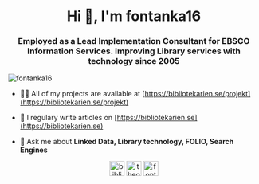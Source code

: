 <h1 align="center">Hi 👋, I'm fontanka16</h1>
<h3 align="center">Employed as a Lead Implementation Consultant for EBSCO Information Services. Improving Library services with technology since 2005</h3>

<p align="left"> <img src="https://komarev.com/ghpvc/?username=fontanka16" alt="fontanka16" /> </p>

- 👨‍💻 All of my projects are available at [https://bibliotekarien.se/projekt](https://bibliotekarien.se/projekt)

- 📝 I regulary write articles on [https://bibliotekarien.se](https://bibliotekarien.se)

- 💬 Ask me about **Linked Data, Library technology, FOLIO, Search Engines**


<p align="center">
<a href="https://twitter.com/bibliotekariens" target="blank"><img align="center" src="https://cdn.jsdelivr.net/npm/simple-icons@3.0.1/icons/twitter.svg" alt="bibliotekariens" height="30" width="30" /></a>
<a href="https://linkedin.com/in/theodor-tolstoy" target="blank"><img align="center" src="https://cdn.jsdelivr.net/npm/simple-icons@3.0.1/icons/linkedin.svg" alt="theodor-tolstoy" height="30" width="30" /></a>
<a href="https://stackoverflow.com/users/fontanka16" target="blank"><img align="center" src="https://cdn.jsdelivr.net/npm/simple-icons@3.0.1/icons/stackoverflow.svg" alt="fontanka16" height="30" width="30" /></a>
</p>
